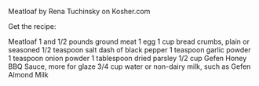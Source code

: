 Meatloaf by Rena Tuchinsky on Kosher.com

Get the recipe:

Meatloaf
1 and 1/2 pounds ground meat
1 egg
1 cup bread crumbs, plain or seasoned
1/2 teaspoon salt
dash of black pepper
1 teaspoon garlic powder
1 teaspoon onion powder
1 tablespoon dried parsley
1/2 cup Gefen Honey BBQ Sauce, more for glaze
3/4 cup water or non-dairy milk, such as Gefen Almond Milk

